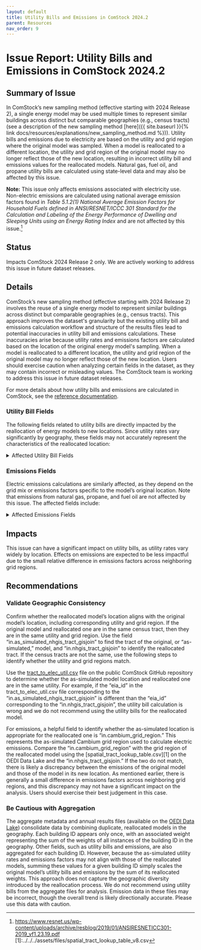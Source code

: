 ```yaml
---
layout: default
title: Utility Bills and Emissions in ComStock 2024.2
parent: Resources
nav_order: 9
---
```


# Issue Report: Utility Bills and Emissions in ComStock 2024.2

## Summary of Issue
In ComStock’s new sampling method (effective starting with 2024 Release 2), a single energy model may be used multiple times to represent similar buildings across distinct but comparable geographies (e.g., census tracts) (see a description of the new sampling method [here]({{  site.baseurl  }}{% link docs/resources/explanations/new_sampling_method.md %})). Utility bills and emissions due to electricity are based on the utility and grid region where the original model was sampled. When a model is reallocated to a different location, the utility and grid region of the original model may no longer reflect those of the new location, resulting in incorrect utility bill and emissions values for the reallocated models. Natural gas, fuel oil, and propane utility bills are calculated using state-level data and may also be affected by this issue.

**Note:** This issue only affects emissions associated with electricity use. Non-electric emissions are calculated using national average emission factors found in *Table 5.1.2(1) National Average Emission Factors for Household Fuels defined in ANSI/RESNET/ICCC 301 Standard for the Calculation and Labeling of the Energy Performance of Dwelling and Sleeping Units using an Energy Rating Index* and are not affected by this issue.[^1]

## Status
Impacts ComStock 2024 Release 2 only. We are actively working to address this issue in future dataset releases.

## Details
ComStock’s new sampling method (effective starting with 2024 Release 2) involves the reuse of a single energy model to represent similar buildings across distinct but comparable geographies (e.g., census tracts). This approach improves the dataset's granularity but the existing utility bill and emissions calculation workflow and structure of the results files lead to potential inaccuracies in utility bill and emissions calculations. These inaccuracies arise because utility rates and emissions factors are calculated based on the location of the original energy model's sampling. When a model is reallocated to a different location, the utility and grid region of the original model may no longer reflect those of the new location. Users should exercise caution when analyzing certain fields in the dataset, as they may contain incorrect or misleading values. The ComStock team is working to address this issue in future dataset releases.

For more details about how utility bills and emissions are calculated in ComStock, see the [reference documentation](https://nrel.github.io/ComStock.github.io/docs/resources/resources.html#references).

### Utility Bill Fields
The following fields related to utility bills are directly impacted by the reallocation of energy models to new locations. Since utility rates vary significantly by geography, these fields may not accurately represent the characteristics of the reallocated location:

<details>
    <summary>
        Affected Utility Bill Fields
    </summary>
        <ul>
            <li>out.utility_bills.electricity_utility_eia_id</li>
            <li>out.utility_bills.electricity_bill_intensity</li>
            <li>out.utility_bills.electricity_bill_max</li>
            <li>out.utility_bills.electricity_bill_mean</li>
            <li>out.utility_bills.electricity_bill_median</li>
            <li>out.utility_bills.electricity_bill_min</li>
            <li>out.utility_bills.electricity_bill_number_of_rates</li>
            <li>out.utility_bills.electricity_energy_rate</li>
            <li>out.utility_bills.fuel_oil_bill</li>
            <li>out.utility_bills.fuel_oil_bill_intensity</li>
            <li>out.utility_bills.fuel_oil_rate_name</li>
            <li>out.utility_bills.natural_gas_bill</li>
            <li>out.utility_bills.natural_gas_bill_intensity</li>
            <li>out.utility_bills.natural_gas_energy_rate</li>
            <li>out.utility_bills.natural_gas_rate_name</li>
            <li>out.utility_bills.propane_bill</li>
            <li>out.utility_bills.propane_bill_intensity</li>
            <li>out.utility_bills.propane_rate_name</li>
        </ul>
</details>

### Emissions Fields
Electric emissions calculations are similarly affected, as they depend on the grid mix or emissions factors specific to the model’s original location. Note that emissions from natural gas, propane, and fuel oil are not affected by this issue. The affected fields include:

<details>
    <summary>
        Affected Emissions Fields
    </summary>
        <ul>
            <li>in.cambium_grid_region</li>
            <li>out.emissions.electricity.aer_95_decarb_by_2035_from_2023</li>
            <li>out.emissions.electricity.aer_95_decarb_by_2050_from_2023</li>
            <li>out.emissions.electricity.aer_high_re_cost_from_2023</li>
            <li>out.emissions.electricity.aer_low_re_cost_from_2023</li>
            <li>out.emissions.electricity.aer_mid_case_from_2023</li>
            <li>out.emissions.electricity.cooling.aer_95_decarb_by_2035_from_2023</li>
            <li>out.emissions.electricity.cooling.aer_95_decarb_by_2050_from_2023</li>
            <li>out.emissions.electricity.cooling.aer_high_re_cost_from_2023</li>
            <li>out.emissions.electricity.cooling.aer_low_re_cost_from_2023</li>
            <li>out.emissions.electricity.cooling.aer_mid_case_from_2023</li>
            <li>out.emissions.electricity.cooling.egrid_2018_state</li>
            <li>out.emissions.electricity.cooling.egrid_2018_subregion</li>
            <li>out.emissions.electricity.cooling.egrid_2019_state</li>
            <li>out.emissions.electricity.cooling.egrid_2019_subregion</li>
            <li>out.emissions.electricity.cooling.egrid_2020_state</li>
            <li>out.emissions.electricity.cooling.egrid_2020_subregion</li>
            <li>out.emissions.electricity.cooling.egrid_2021_state</li>
            <li>out.emissions.electricity.cooling.egrid_2021_subregion</li>
            <li>out.emissions.electricity.cooling.lrmer_95_decarb_by_2035_15_2023_start</li>
            <li>out.emissions.electricity.cooling.lrmer_95_decarb_by_2035_15_2025_start</li>
            <li>out.emissions.electricity.cooling.lrmer_95_decarb_by_2035_25_2025_start</li>
            <li>out.emissions.electricity.cooling.lrmer_95_decarb_by_2035_30_2023_start</li>
            <li>out.emissions.electricity.cooling.lrmer_95_decarb_by_2050_15_2023_start</li>
            <li>out.emissions.electricity.cooling.lrmer_95_decarb_by_2050_30_2023_start</li>
            <li>out.emissions.electricity.cooling.lrmer_high_re_cost_15_2023_start</li>
            <li>out.emissions.electricity.cooling.lrmer_high_re_cost_30_2023_start</li>
            <li>out.emissions.electricity.cooling.lrmer_low_re_cost_15_2023_start</li>
            <li>out.emissions.electricity.cooling.lrmer_low_re_cost_15_2025_start</li>
            <li>out.emissions.electricity.cooling.lrmer_low_re_cost_25_2025_start</li>
            <li>out.emissions.electricity.cooling.lrmer_low_re_cost_30_2023_start</li>
            <li>out.emissions.electricity.cooling.lrmer_mid_case_15_2023_start</li>
            <li>out.emissions.electricity.cooling.lrmer_mid_case_15_2025_start</li>
            <li>out.emissions.electricity.cooling.lrmer_mid_case_25_2025_start</li>
            <li>out.emissions.electricity.cooling.lrmer_mid_case_30_2023_start</li>
            <li>out.emissions.electricity.egrid_2018_state</li>
            <li>out.emissions.electricity.egrid_2018_subregion</li>
            <li>out.emissions.electricity.egrid_2019_state</li>
            <li>out.emissions.electricity.egrid_2019_subregion</li>
            <li>out.emissions.electricity.egrid_2020_state</li>
            <li>out.emissions.electricity.egrid_2020_subregion</li>
            <li>out.emissions.electricity.egrid_2021_state</li>
            <li>out.emissions.electricity.egrid_2021_subregion</li>
            <li>out.emissions.electricity.enduse_group.hvac.aer_95_decarb_by_2035_from_2023</li>
            <li>out.emissions.electricity.enduse_group.hvac.aer_95_decarb_by_2050_from_2023</li>
            <li>out.emissions.electricity.enduse_group.hvac.aer_high_re_cost_from_2023</li>
            <li>out.emissions.electricity.enduse_group.hvac.aer_low_re_cost_from_2023</li>
            <li>out.emissions.electricity.enduse_group.hvac.aer_mid_case_from_2023</li>
            <li>out.emissions.electricity.enduse_group.hvac.egrid_2018_state</li>
            <li>out.emissions.electricity.enduse_group.hvac.egrid_2018_subregion</li>
            <li>out.emissions.electricity.enduse_group.hvac.egrid_2019_state</li>
            <li>out.emissions.electricity.enduse_group.hvac.egrid_2019_subregion</li>
            <li>out.emissions.electricity.enduse_group.hvac.egrid_2020_state</li>
            <li>out.emissions.electricity.enduse_group.hvac.egrid_2020_subregion</li>
            <li>out.emissions.electricity.enduse_group.hvac.egrid_2021_state</li>
            <li>out.emissions.electricity.enduse_group.hvac.egrid_2021_subregion</li>
            <li>out.emissions.electricity.enduse_group.hvac.lrmer_95_decarb_by_2035_15_2023_start</li>
            <li>out.emissions.electricity.enduse_group.hvac.lrmer_95_decarb_by_2035_15_2025_start</li>
            <li>out.emissions.electricity.enduse_group.hvac.lrmer_95_decarb_by_2035_25_2025_start</li>
            <li>out.emissions.electricity.enduse_group.hvac.lrmer_95_decarb_by_2035_30_2023_start</li>
            <li>out.emissions.electricity.enduse_group.hvac.lrmer_95_decarb_by_2050_15_2023_start</li>
            <li>out.emissions.electricity.enduse_group.hvac.lrmer_95_decarb_by_2050_30_2023_start</li>
            <li>out.emissions.electricity.enduse_group.hvac.lrmer_high_re_cost_15_2023_start</li>
            <li>out.emissions.electricity.enduse_group.hvac.lrmer_high_re_cost_30_2023_start</li>
            <li>out.emissions.electricity.enduse_group.hvac.lrmer_low_re_cost_15_2023_start</li>
            <li>out.emissions.electricity.enduse_group.hvac.lrmer_low_re_cost_15_2025_start</li>
            <li>out.emissions.electricity.enduse_group.hvac.lrmer_low_re_cost_25_2025_start</li>
            <li>out.emissions.electricity.enduse_group.hvac.lrmer_low_re_cost_30_2023_start</li>
            <li>out.emissions.electricity.enduse_group.hvac.lrmer_mid_case_15_2023_start</li>
            <li>out.emissions.electricity.enduse_group.hvac.lrmer_mid_case_15_2025_start</li>
            <li>out.emissions.electricity.enduse_group.hvac.lrmer_mid_case_25_2025_start</li>
            <li>out.emissions.electricity.enduse_group.hvac.lrmer_mid_case_30_2023_start</li>
            <li>out.emissions.electricity.exterior_lighting.aer_95_decarb_by_2035_from_2023</li>
            <li>out.emissions.electricity.exterior_lighting.aer_95_decarb_by_2050_from_2023</li>
            <li>out.emissions.electricity.exterior_lighting.aer_high_re_cost_from_2023</li>
            <li>out.emissions.electricity.exterior_lighting.aer_low_re_cost_from_2023</li>
            <li>out.emissions.electricity.exterior_lighting.aer_mid_case_from_2023</li>
            <li>out.emissions.electricity.exterior_lighting.egrid_2018_state</li>
            <li>out.emissions.electricity.exterior_lighting.egrid_2018_subregion</li>
            <li>out.emissions.electricity.exterior_lighting.egrid_2019_state</li>
            <li>out.emissions.electricity.exterior_lighting.egrid_2019_subregion</li>
            <li>out.emissions.electricity.exterior_lighting.egrid_2020_state</li>
            <li>out.emissions.electricity.exterior_lighting.egrid_2020_subregion</li>
            <li>out.emissions.electricity.exterior_lighting.egrid_2021_state</li>
            <li>out.emissions.electricity.exterior_lighting.egrid_2021_subregion</li>
            <li>out.emissions.electricity.exterior_lighting.lrmer_95_decarb_by_2035_15_2023_start</li>
            <li>out.emissions.electricity.exterior_lighting.lrmer_95_decarb_by_2035_15_2025_start</li>
            <li>out.emissions.electricity.exterior_lighting.lrmer_95_decarb_by_2035_25_2025_start</li>
            <li>out.emissions.electricity.exterior_lighting.lrmer_95_decarb_by_2035_30_2023_start</li>
            <li>out.emissions.electricity.exterior_lighting.lrmer_95_decarb_by_2050_15_2023_start</li>
            <li>out.emissions.electricity.exterior_lighting.lrmer_95_decarb_by_2050_30_2023_start</li>
            <li>out.emissions.electricity.exterior_lighting.lrmer_high_re_cost_15_2023_start</li>
            <li>out.emissions.electricity.exterior_lighting.lrmer_high_re_cost_30_2023_start</li>
            <li>out.emissions.electricity.exterior_lighting.lrmer_low_re_cost_15_2023_start</li>
            <li>out.emissions.electricity.exterior_lighting.lrmer_low_re_cost_15_2025_start</li>
            <li>out.emissions.electricity.exterior_lighting.lrmer_low_re_cost_25_2025_start</li>
            <li>out.emissions.electricity.exterior_lighting.lrmer_low_re_cost_30_2023_start</li>
            <li>out.emissions.electricity.exterior_lighting.lrmer_mid_case_15_2023_start</li>
            <li>out.emissions.electricity.exterior_lighting.lrmer_mid_case_15_2025_start</li>
            <li>out.emissions.electricity.exterior_lighting.lrmer_mid_case_25_2025_start</li>
            <li>out.emissions.electricity.exterior_lighting.lrmer_mid_case_30_2023_start</li>
            <li>out.emissions.electricity.heating.aer_95_decarb_by_2035_from_2023</li>
            <li>out.emissions.electricity.heating.aer_95_decarb_by_2050_from_2023</li>
            <li>out.emissions.electricity.heating.aer_high_re_cost_from_2023</li>
            <li>out.emissions.electricity.heating.aer_low_re_cost_from_2023</li>
            <li>out.emissions.electricity.heating.aer_mid_case_from_2023</li>
            <li>out.emissions.electricity.heating.egrid_2018_state</li>
            <li>out.emissions.electricity.heating.egrid_2018_subregion</li>
            <li>out.emissions.electricity.heating.egrid_2019_state</li>
            <li>out.emissions.electricity.heating.egrid_2019_subregion</li>
            <li>out.emissions.electricity.heating.egrid_2020_state</li>
            <li>out.emissions.electricity.heating.egrid_2020_subregion</li>
            <li>out.emissions.electricity.heating.egrid_2021_state</li>
            <li>out.emissions.electricity.heating.egrid_2021_subregion</li>
            <li>out.emissions.electricity.heating.lrmer_95_decarb_by_2035_15_2023_start</li>
            <li>out.emissions.electricity.heating.lrmer_95_decarb_by_2035_15_2025_start</li>
            <li>out.emissions.electricity.heating.lrmer_95_decarb_by_2035_25_2025_start</li>
            <li>out.emissions.electricity.heating.lrmer_95_decarb_by_2035_30_2023_start</li>
            <li>out.emissions.electricity.heating.lrmer_95_decarb_by_2050_15_2023_start</li>
            <li>out.emissions.electricity.heating.lrmer_95_decarb_by_2050_30_2023_start</li>
            <li>out.emissions.electricity.heating.lrmer_high_re_cost_15_2023_start</li>
            <li>out.emissions.electricity.heating.lrmer_high_re_cost_30_2023_start</li>
            <li>out.emissions.electricity.heating.lrmer_low_re_cost_15_2023_start</li>
            <li>out.emissions.electricity.heating.lrmer_low_re_cost_15_2025_start</li>
            <li>out.emissions.electricity.heating.lrmer_low_re_cost_25_2025_start</li>
            <li>out.emissions.electricity.heating.lrmer_low_re_cost_30_2023_start</li>
            <li>out.emissions.electricity.heating.lrmer_mid_case_15_2023_start</li>
            <li>out.emissions.electricity.heating.lrmer_mid_case_15_2025_start</li>
            <li>out.emissions.electricity.heating.lrmer_mid_case_25_2025_start</li>
            <li>out.emissions.electricity.heating.lrmer_mid_case_30_2023_start</li>
            <li>out.emissions.electricity.interior_equipment.aer_95_decarb_by_2035_from_2023</li>
            <li>out.emissions.electricity.interior_equipment.aer_95_decarb_by_2050_from_2023</li>
            <li>out.emissions.electricity.interior_equipment.aer_high_re_cost_from_2023</li>
            <li>out.emissions.electricity.interior_equipment.aer_low_re_cost_from_2023</li>
            <li>out.emissions.electricity.interior_equipment.aer_mid_case_from_2023</li>
            <li>out.emissions.electricity.interior_equipment.egrid_2018_state</li>
            <li>out.emissions.electricity.interior_equipment.egrid_2018_subregion</li>
            <li>out.emissions.electricity.interior_equipment.egrid_2019_state</li>
            <li>out.emissions.electricity.interior_equipment.egrid_2019_subregion</li>
            <li>out.emissions.electricity.interior_equipment.egrid_2020_state</li>
            <li>out.emissions.electricity.interior_equipment.egrid_2020_subregion</li>
            <li>out.emissions.electricity.interior_equipment.egrid_2021_state</li>
            <li>out.emissions.electricity.interior_equipment.egrid_2021_subregion</li>
            <li>out.emissions.electricity.interior_equipment.lrmer_95_decarb_by_2035_15_2023_start</li>
            <li>out.emissions.electricity.interior_equipment.lrmer_95_decarb_by_2035_15_2025_start</li>
            <li>out.emissions.electricity.interior_equipment.lrmer_95_decarb_by_2035_25_2025_start</li>
            <li>out.emissions.electricity.interior_equipment.lrmer_95_decarb_by_2035_30_2023_start</li>
            <li>out.emissions.electricity.interior_equipment.lrmer_95_decarb_by_2050_15_2023_start</li>
            <li>out.emissions.electricity.interior_equipment.lrmer_95_decarb_by_2050_30_2023_start</li>
            <li>out.emissions.electricity.interior_equipment.lrmer_high_re_cost_15_2023_start</li>
            <li>out.emissions.electricity.interior_equipment.lrmer_high_re_cost_30_2023_start</li>
            <li>out.emissions.electricity.interior_equipment.lrmer_low_re_cost_15_2023_start</li>
            <li>out.emissions.electricity.interior_equipment.lrmer_low_re_cost_15_2025_start</li>
            <li>out.emissions.electricity.interior_equipment.lrmer_low_re_cost_25_2025_start</li>
            <li>out.emissions.electricity.interior_equipment.lrmer_low_re_cost_30_2023_start</li>
            <li>out.emissions.electricity.interior_equipment.lrmer_mid_case_15_2023_start</li>
            <li>out.emissions.electricity.interior_equipment.lrmer_mid_case_15_2025_start</li>
            <li>out.emissions.electricity.interior_equipment.lrmer_mid_case_25_2025_start</li>
            <li>out.emissions.electricity.interior_equipment.lrmer_mid_case_30_2023_start</li>
            <li>out.emissions.electricity.interior_equipment_fuel_oil_ghg_emissions</li>
            <li>out.emissions.electricity.interior_equipment_natural_gas_ghg_emissions</li>
            <li>out.emissions.electricity.interior_equipment_propane_ghg_emissions</li>
            <li>out.emissions.electricity.interior_lighting.aer_95_decarb_by_2035_from_2023</li>
            <li>out.emissions.electricity.interior_lighting.aer_95_decarb_by_2050_from_2023</li>
            <li>out.emissions.electricity.interior_lighting.aer_high_re_cost_from_2023</li>
            <li>out.emissions.electricity.interior_lighting.aer_low_re_cost_from_2023</li>
            <li>out.emissions.electricity.interior_lighting.aer_mid_case_from_2023</li>
            <li>out.emissions.electricity.interior_lighting.egrid_2018_state</li>
            <li>out.emissions.electricity.interior_lighting.egrid_2018_subregion</li>
            <li>out.emissions.electricity.interior_lighting.egrid_2019_state</li>
            <li>out.emissions.electricity.interior_lighting.egrid_2019_subregion</li>
            <li>out.emissions.electricity.interior_lighting.egrid_2020_state</li>
            <li>out.emissions.electricity.interior_lighting.egrid_2020_subregion</li>
            <li>out.emissions.electricity.interior_lighting.egrid_2021_state</li>
            <li>out.emissions.electricity.interior_lighting.egrid_2021_subregion</li>
            <li>out.emissions.electricity.interior_lighting.lrmer_95_decarb_by_2035_15_2023_start</li>
            <li>out.emissions.electricity.interior_lighting.lrmer_95_decarb_by_2035_15_2025_start</li>
            <li>out.emissions.electricity.interior_lighting.lrmer_95_decarb_by_2035_25_2025_start</li>
            <li>out.emissions.electricity.interior_lighting.lrmer_95_decarb_by_2035_30_2023_start</li>
            <li>out.emissions.electricity.interior_lighting.lrmer_95_decarb_by_2050_15_2023_start</li>
            <li>out.emissions.electricity.interior_lighting.lrmer_95_decarb_by_2050_30_2023_start</li>
            <li>out.emissions.electricity.interior_lighting.lrmer_high_re_cost_15_2023_start</li>
            <li>out.emissions.electricity.interior_lighting.lrmer_high_re_cost_30_2023_start</li>
            <li>out.emissions.electricity.interior_lighting.lrmer_low_re_cost_15_2023_start</li>
            <li>out.emissions.electricity.interior_lighting.lrmer_low_re_cost_15_2025_start</li>
            <li>out.emissions.electricity.interior_lighting.lrmer_low_re_cost_25_2025_start</li>
            <li>out.emissions.electricity.interior_lighting.lrmer_low_re_cost_30_2023_start</li>
            <li>out.emissions.electricity.interior_lighting.lrmer_mid_case_15_2023_start</li>
            <li>out.emissions.electricity.interior_lighting.lrmer_mid_case_15_2025_start</li>
            <li>out.emissions.electricity.interior_lighting.lrmer_mid_case_25_2025_start</li>
            <li>out.emissions.electricity.interior_lighting.lrmer_mid_case_30_2023_start</li>
            <li>out.emissions.electricity.lrmer_95_decarb_by_2035_15_2023_start</li>
            <li>out.emissions.electricity.lrmer_95_decarb_by_2035_15_2025_start</li>
            <li>out.emissions.electricity.lrmer_95_decarb_by_2035_25_2025_start</li>
            <li>out.emissions.electricity.lrmer_95_decarb_by_2035_30_2023_start</li>
            <li>out.emissions.electricity.lrmer_95_decarb_by_2050_15_2023_start</li>
            <li>out.emissions.electricity.lrmer_95_decarb_by_2050_30_2023_start</li>
            <li>out.emissions.electricity.lrmer_high_re_cost_15_2023_start</li>
            <li>out.emissions.electricity.lrmer_high_re_cost_30_2023_start</li>
            <li>out.emissions.electricity.lrmer_low_re_cost_15_2023_start</li>
            <li>out.emissions.electricity.lrmer_low_re_cost_15_2025_start</li>
            <li>out.emissions.electricity.lrmer_low_re_cost_25_2025_start</li>
            <li>out.emissions.electricity.lrmer_low_re_cost_30_2023_start</li>
            <li>out.emissions.electricity.lrmer_mid_case_15_2023_start</li>
            <li>out.emissions.electricity.lrmer_mid_case_15_2025_start</li>
            <li>out.emissions.electricity.lrmer_mid_case_25_2025_start</li>
            <li>out.emissions.electricity.lrmer_mid_case_30_2023_start</li>
            <li>out.emissions.electricity.refrigeration.aer_95_decarb_by_2035_from_2023</li>
            <li>out.emissions.electricity.refrigeration.aer_95_decarb_by_2050_from_2023</li>
            <li>out.emissions.electricity.refrigeration.aer_high_re_cost_from_2023</li>
            <li>out.emissions.electricity.refrigeration.aer_low_re_cost_from_2023</li>
            <li>out.emissions.electricity.refrigeration.aer_mid_case_from_2023</li>
            <li>out.emissions.electricity.refrigeration.egrid_2018_state</li>
            <li>out.emissions.electricity.refrigeration.egrid_2018_subregion</li>
            <li>out.emissions.electricity.refrigeration.egrid_2019_state</li>
            <li>out.emissions.electricity.refrigeration.egrid_2019_subregion</li>
            <li>out.emissions.electricity.refrigeration.egrid_2020_state</li>
            <li>out.emissions.electricity.refrigeration.egrid_2020_subregion</li>
            <li>out.emissions.electricity.refrigeration.egrid_2021_state</li>
            <li>out.emissions.electricity.refrigeration.egrid_2021_subregion</li>
            <li>out.emissions.electricity.refrigeration.lrmer_95_decarb_by_2035_15_2023_start</li>
            <li>out.emissions.electricity.refrigeration.lrmer_95_decarb_by_2035_15_2025_start</li>
            <li>out.emissions.electricity.refrigeration.lrmer_95_decarb_by_2035_25_2025_start</li>
            <li>out.emissions.electricity.refrigeration.lrmer_95_decarb_by_2035_30_2023_start</li>
            <li>out.emissions.electricity.refrigeration.lrmer_95_decarb_by_2050_15_2023_start</li>
            <li>out.emissions.electricity.refrigeration.lrmer_95_decarb_by_2050_30_2023_start</li>
            <li>out.emissions.electricity.refrigeration.lrmer_high_re_cost_15_2023_start</li>
            <li>out.emissions.electricity.refrigeration.lrmer_high_re_cost_30_2023_start</li>
            <li>out.emissions.electricity.refrigeration.lrmer_low_re_cost_15_2023_start</li>
            <li>out.emissions.electricity.refrigeration.lrmer_low_re_cost_15_2025_start</li>
            <li>out.emissions.electricity.refrigeration.lrmer_low_re_cost_25_2025_start</li>
            <li>out.emissions.electricity.refrigeration.lrmer_low_re_cost_30_2023_start</li>
            <li>out.emissions.electricity.refrigeration.lrmer_mid_case_15_2023_start</li>
            <li>out.emissions.electricity.refrigeration.lrmer_mid_case_15_2025_start</li>
            <li>out.emissions.electricity.refrigeration.lrmer_mid_case_25_2025_start</li>
            <li>out.emissions.electricity.refrigeration.lrmer_mid_case_30_2023_start</li>
            <li>out.emissions.electricity.water_systems.aer_95_decarb_by_2035_from_2023</li>
            <li>out.emissions.electricity.water_systems.aer_95_decarb_by_2050_from_2023</li>
            <li>out.emissions.electricity.water_systems.aer_high_re_cost_from_2023</li>
            <li>out.emissions.electricity.water_systems.aer_low_re_cost_from_2023</li>
            <li>out.emissions.electricity.water_systems.aer_mid_case_from_2023</li>
            <li>out.emissions.electricity.water_systems.egrid_2018_state</li>
            <li>out.emissions.electricity.water_systems.egrid_2018_subregion</li>
            <li>out.emissions.electricity.water_systems.egrid_2019_state</li>
            <li>out.emissions.electricity.water_systems.egrid_2019_subregion</li>
            <li>out.emissions.electricity.water_systems.egrid_2020_state</li>
            <li>out.emissions.electricity.water_systems.egrid_2020_subregion</li>
            <li>out.emissions.electricity.water_systems.egrid_2021_state</li>
            <li>out.emissions.electricity.water_systems.egrid_2021_subregion</li>
            <li>out.emissions.electricity.water_systems.lrmer_95_decarb_by_2035_15_2023_start</li>
            <li>out.emissions.electricity.water_systems.lrmer_95_decarb_by_2035_15_2025_start</li>
            <li>out.emissions.electricity.water_systems.lrmer_95_decarb_by_2035_25_2025_start</li>
            <li>out.emissions.electricity.water_systems.lrmer_95_decarb_by_2035_30_2023_start</li>
            <li>out.emissions.electricity.water_systems.lrmer_95_decarb_by_2050_15_2023_start</li>
            <li>out.emissions.electricity.water_systems.lrmer_95_decarb_by_2050_30_2023_start</li>
            <li>out.emissions.electricity.water_systems.lrmer_high_re_cost_15_2023_start</li>
            <li>out.emissions.electricity.water_systems.lrmer_high_re_cost_30_2023_start</li>
            <li>out.emissions.electricity.water_systems.lrmer_low_re_cost_15_2023_start</li>
            <li>out.emissions.electricity.water_systems.lrmer_low_re_cost_15_2025_start</li>
            <li>out.emissions.electricity.water_systems.lrmer_low_re_cost_25_2025_start</li>
            <li>out.emissions.electricity.water_systems.lrmer_low_re_cost_30_2023_start</li>
            <li>out.emissions.electricity.water_systems.lrmer_mid_case_15_2023_start</li>
            <li>out.emissions.electricity.water_systems.lrmer_mid_case_15_2025_start</li>
            <li>out.emissions.electricity.water_systems.lrmer_mid_case_25_2025_start</li>
            <li>out.emissions.electricity.water_systems.lrmer_mid_case_30_2023_start</li>
            <li>calc.emissions.total_with_cambium_mid_case_15y</li>
            <li>calc.emissions.total_with_egrid</li>
            <li>calc.weighted.emissions.electricity.egrid_2021_subregion</li>
            <li>calc.weighted.emissions.electricity.lrmer_high_re_cost_15_2023_start</li>
            <li>calc.weighted.emissions.electricity.lrmer_low_re_cost_15_2023_start</li>
            <li>calc.weighted.emissions.total_with_cambium_mid_case_15y</li>
            <li>calc.weighted.emissions.total_with_egrid</li>
            <li>calc.weighted.enduse_group.electricity.hvac.emissions.egrid_2021_subregion</li>
            <li>calc.weighted.enduse_group.electricity.interior_equipment.emissions.egrid_2021_subregion</li>
            <li>calc.weighted.enduse_group.electricity.lighting.emissions.egrid_2021_subregion</li>
            <li>calc.weighted.enduse_group.electricity.refrigeration.emissions.egrid_2021_subregion</li>
            <li>calc.weighted.enduse_group.electricity.water_systems.emissions.egrid_2021_subregion</li>
            <li>calc.weighted.enduse_group.site_energy.hvac.emissions</li>
            <li>calc.weighted.enduse_group.site_energy.interior_equipment.emissions</li>
            <li>calc.weighted.enduse_group.site_energy.lighting.emissions</li>
            <li>calc.weighted.enduse_group.site_energy.refrigeration.emissions</li>
            <li>calc.weighted.enduse_group.site_energy.water_systems.emissions</li>
        </ul>
</details>

## Impacts
This issue can have a significant impact on utility bills, as utility rates vary widely by location. Effects on emissions are expected to be less impactful due to the small relative difference in emissions factors across neighboring grid regions.

## Recommendations

### Validate Geographic Consistency
Confirm whether the reallocated model’s location aligns with the original model’s location, including corresponding utility and grid region. If the original model and reallocated one are in the same census tract, then they are in the same utility and grid region. Use the field “in.as_simulated_nhgis_tract_gisjoin” to find the tract of the original, or “as-simulated,” model, and “in.nhgis_tract_gisjoin” to identify the reallocated tract. If the census tracts are not the same, use the following steps to identify whether the utility and grid regions match.

Use the [tract_to_elec_util.csv](https://github.com/NREL/ComStock/blob/main/measures/utility_bills/resources/tract_to_elec_util.csv) file on the public ComStock GitHub repository to determine whether the as-simulated model location and reallocated one are in the same utility. For example, if the “eia_id” in the tract_to_elec_util.csv file corresponding to the “in.as_simulated_nhgis_tract_gisjoin” is different than the “eia_id” corresponding to the “in.nhgis_tract_gisjoin”, the utility bill calculation is wrong and we do not recommend using the utility bills for the reallocated model.

For emissions, a helpful field to identify whether the as-simulated location is appropriate for the reallocated one is “in.cambium_grid_region.” This represents the as-simulated Cambium grid region used to calculate electric emissions. Compare the “in.cambium_grid_region” with the grid region of the reallocated model using the [spatial_tract_lookup_table.csv][1] on the OEDI Data Lake and the “in.nhgis_tract_gisjoin.” If the two do not match, there is likely a discrepancy between the emissions of the original model and those of the model in its new location. As mentioned earlier, there is generally a small difference in emissions factors across neighboring grid regions, and this discrepancy may not have a significant impact on the analysis. Users should exercise their best judgement in this case.

### Be Cautious with Aggregation
The aggregate metadata and annual results files (available on the [OEDI Data Lake](https://data.openei.org/s3_viewer?bucket=oedi-data-lake&prefix=nrel-pds-building-stock%2Fend-use-load-profiles-for-us-building-stock%2F2024%2Fcomstock_amy2018_release_2%2F)) consolidate data by combining duplicate, reallocated models in the geography. Each building ID appears only once, with an associated weight representing the sum of the weights of all instances of the building ID in the geography. Other fields, such as utility bills and emissions, are also aggregated for each building ID. However, because the as-simulated utility rates and emissions factors may not align with those of the reallocated models, summing these values for a given building ID simply scales the original model’s utility bills and emissions by the sum of its reallocated weights. This approach does not capture the geographic diversity introduced by the reallocation process. We do not recommend using utility bills from the aggregate files for analysis. Emission data in these files may be incorrect, though the overall trend is likely directionally accurate. Please use this data with caution.


[^1]: <https://www.resnet.us/wp-content/uploads/archive/resblog/2019/01/ANSIRESNETICC301-2019_vf1.23.19.pdf>
[1]:../../../assets/files/spatial_tract_lookup_table_v8.csv